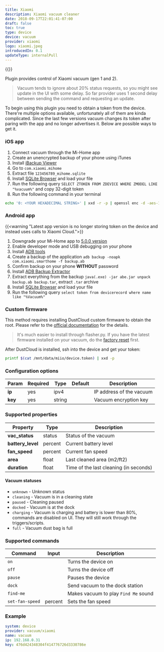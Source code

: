 ```yaml
---
title: Xiaomi
description: Xiaomi vacuum cleaner
date: 2018-09-17T22:01:41-07:00
draft: false
toc: true
type: device
device: vacuum
provider: xiaomi
logo: xiaomi.jpeg
introducedIn: 0.1
updateType: internalPull
---
```

{{<device>}}

Plugin provides control of Xiaomi vacuum (gen 1 and 2).

> Vacuum tends to ignore about 20% status requests, so you might see update in
the UI with some delay. So far provider uses 1 second delay between sending
the command and requesting an update.

To begin using this plugin you need to obtain a token from the device.
There're multiple options available, unfortunately all of them are kinda
complicated. Since the last few versions vacuum changes its token after
paring with the app and no longer advertises it. Below are possible ways to get it.

### iOS app

1. Connect vacuum through the Mi-Home app
1. Create an unencrypted backup of your phone using iTunes
1. Install [iBackup Viewer](http://www.imactools.com/iphonebackupviewer/)
1. Go to `com.xiaomi.mihome`
1. Extract file `123456789_mihome.sqlite`
1. Install [SQLite Browser](http://sqlitebrowser.org) and load your file
1. Run the following query `SELECT ZTOKEN FROM ZDEVICE WHERE ZMODEL LIKE "%vacuum%"`
and copy 32-digit token
1. Run the following command in your terminal

```bash
echo '0: <YOUR HEXADECIMAL STRING>' | xxd -r -p | openssl enc -d -aes-128-ecb -nopad -nosalt -K 00000000000000000000000000000000
```

### Android app
<!-- markdownlint-disable line-length-->
{{<warning "Latest app version is no longer storing token on the device and instead uses calls to Xiaomi Cloud.">}}
<!-- markdownlint-enable line-length -->

1. Downgrade your Mi-Home app to [5.0.0 version](https://www.apkmirror.com/apk/xiaomi-inc/mihome/mihome-5-0-0-release/)
1. Enable developer mode and USB debugging on your phone
1. Install [ADB tools](https://developer.android.com/studio/releases/platform-tools.html)
1. Create a backup of the application `adb backup -noapk com.xiaomi.smarthome -f
backup.ab`
1. Confirm backup on your phone **WITHOUT** password
1. Install [ADB Backup Extractor](https://sourceforge.net/projects/adbextractor/)
1. Extract everything from the backup `java(.exe) -jar abe.jar unpack
backup.ab backup.tar`, extract `.tar` archive
1. Install [SQLite Browser](http://sqlitebrowser.org) and load your file
1. Run the following query `select token from devicerecord where name like "%Vacuum%"`

### Custom firmware

This method requires installing DustCloud custom firmware to obtain the root.
Please refer to the [official documentation](https://github.com/dgiese/dustcloud/wiki/VacuumRobots-manual-update-root-Howto)
for the details.

> It's much easier to install through flasher.py.
> If you have the latest firmware installed on your vacuum, do the
[factory reset](https://github.com/dgiese/dustcloud/wiki/Xiaomi-Vacuum-Robots-Factory-Reset)
first.

After DustCloud is installed, ssh into the device and get your token:

```bash
printf $(cat /mnt/data/miio/device.token) | xxd -p
```

### Configuration options

| Param | Required | Type | Default | Description |
|-------|----------|------|---------|-------------|
| **ip** | yes | ipv4 || IP address of the vacuum |
| **key** | yes | string || Vacuum encryption key |

### Supported properties

| Property | Type | Description |
|----------|------|-------------|
| **vac_status** | status | Status of the vacuum |
| **battery_level** | percent | Current battery level |
| **fan_speed** | percent | Current fan speed |
| **area** | float | Last cleaned area (m2/ft2) |
| **duration** | float | Time of the last cleaning (in seconds) |

#### Vacuum statuses

* `unknown` - Unknown status
* `cleaning` - Vacuum is in a cleaning state
* `paused` - Cleaning paused
* `docked` - Vacuum is at the dock
* `charging` - Vacuum is charging and battery is lower than 80%, commands are
disabled on UI. They will still work through the triggers/scripts.
* `full` - Vacuum dust bag is full

### Supported commands

| Command | Input | Description |
| --------|-------|-------------|
| `on` || Turns the device on |
| `off` || Turns the device off |
| `pause` || Pauses the device |
| `dock` || Send vacuum to the dock station |
| `find-me` || Makes vacuum to play `Find Me` sound |
| `set-fan-speed` | percent | Sets the fan speed |

### Example

```yaml
system: device
provider: vacuum/xiaomi
name: vacuum
ip: 192.168.0.31
key: 476d424348304f414776726d3330786e
```
